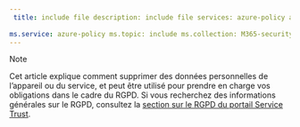 ```yaml
---
 title: include file description: include file services: azure-policy author: eross-msft
 
ms.service: azure-policy ms.topic: include ms.collection: M365-security-compliance ms.date: 04/24/2018 ms.author: lizross ms.custom: include file
---
```


>[!Note] 
> Cet article explique comment supprimer des données personnelles de l’appareil ou du service, et peut être utilisé pour prendre en charge vos obligations dans le cadre du RGPD. Si vous recherchez des informations générales sur le RGPD, consultez la [section sur le RGPD du portail Service Trust](https://servicetrust.microsoft.com/ViewPage/GDPRGetStarted).
